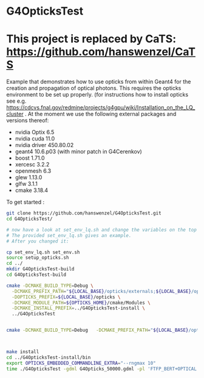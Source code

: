 # G4OpticksTest

# This project is replaced by CaTS: https://github.com/hanswenzel/CaTS


Example that demonstrates how to use opticks from within Geant4 for the creation and propagation of optical photons. This requires the opticks environment to be set up properly. (for instructions how to install opticks see e.g. https://cdcvs.fnal.gov/redmine/projects/g4gpu/wiki/Installation_on_the_LQ_cluster . At the moment we use the following external packages and versions thereof:  

- nvidia Optix 6.5
- nvidia cuda 11.0
- nvidia driver 450.80.02
- geant4 10.6.p03  (with minor patch in G4Cerenkov)
- boost 1.71.0
- xercesc 3.2.2
- openmesh 6.3
- glew 1.13.0
- glfw 3.1.1
- cmake 3.18.4

To get started : 

```bash
git clone https://github.com/hanswenzel/G4OpticksTest.git
cd G4OpticksTest/

# now have a look at set_env_lq.sh and change the variables on the top to point to the opticks installation you want to use and change it accordingly.
# The provided set_env_lq.sh gives an example.
# After you changed it:

cp set_env_lq.sh set_env.sh
source setup_opticks.sh 
cd ../
mkdir G4OpticksTest-build
cd G4OpticksTest-build

cmake -DCMAKE_BUILD_TYPE=Debug \
  -DCMAKE_PREFIX_PATH="${LOCAL_BASE}/opticks/externals;${LOCAL_BASE}/opticks" \
  -DOPTICKS_PREFIX=${LOCAL_BASE}/opticks \
  -DCMAKE_MODULE_PATH=${OPTICKS_HOME}/cmake/Modules \
  -DCMAKE_INSTALL_PREFIX=../G4OpticksTest-install \
  ../G4OpticksTest


cmake -DCMAKE_BUILD_TYPE=Debug   -DCMAKE_PREFIX_PATH="${LOCAL_BASE}/opticks/externals;${LOCAL_BASE}/opticks"   -DOPTICKS_PREFIX=${LOCAL_BASE}/opticks   -DCMAKE_MODULE_PATH=${OPTICKS_HOME}/cmake/Modules   -DCMAKE_INSTALL_PREFIX=../G4OpticksTest-install   -DWITH_GEANT4_UIVIS=off  -DWITH_ROOT=off -DWITH_G4OPTICKS=off ../G4OpticksTest



make install
cd ../G4OpticksTest-install/bin
export OPTICKS_EMBEDDED_COMMANDLINE_EXTRA="--rngmax 10"
time ./G4OpticksTest -gdml G4Opticks_50000.gdml -pl 'FTFP_BERT+OPTICAL'  -macro muon_IO.mac
```
